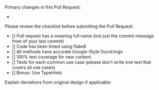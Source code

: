 Primary changes in this Pull Request:

- 

Please review the checklist before submitting the Pull Request:

- [] Pull request has a meaning full name (not just the commit message from of your last commit)
- [] Code has been linted using flake8
- [] All methods have accurate Google-Style Docstrings
- [] 100% test coverage for new content
- [] Tests for each common use case (please don't write one test that covers all use cases)
- [] Bonus: Use TypeHints

Explain deviations from original design if applicable:

